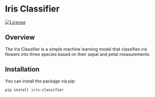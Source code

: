 # Iris Classifier

[![License](https://img.shields.io/badge/license-MIT-blue.svg)](LICENSE)

## Overview

The Iris Classifier is a simple machine learning model that classifies iris flowers into three species based on their sepal and petal measurements.

## Installation

You can install the package via pip:

```bash
pip install iris-classifier
